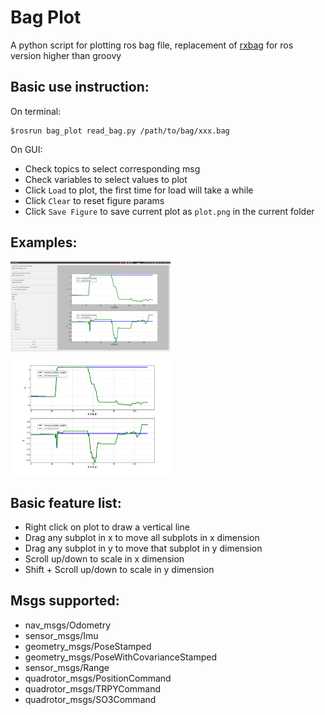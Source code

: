 Bag Plot
==========
A python script for plotting ros bag file, replacement of [rxbag](http://wiki.ros.org/rxbag) for ros version higher than groovy

Basic use instruction:
--------------------
On terminal:
```
$rosrun bag_plot read_bag.py /path/to/bag/xxx.bag
```
On GUI:
* Check topics to select corresponding msg
* Check variables to select values to plot
* Click `Load` to plot, the first time for load will take a while
* Click `Clear` to reset figure params
* Click `Save Figure` to save current plot as `plot.png` in the current folder

Examples:
------------------
<img src="./samples/gui.png" width="256"> <img src="./samples/plot.png" width="256">


Basic feature list:
------------------
* Right click on plot to draw a vertical line
* Drag any subplot in x to move all subplots in x dimension
* Drag any subplot in y to move that subplot in y dimension
* Scroll up/down to scale in x dimension
* Shift + Scroll up/down to scale in y dimension

Msgs supported:
------------------
* nav\_msgs/Odometry
* sensor\_msgs/Imu
* geometry\_msgs/PoseStamped
* geometry\_msgs/PoseWithCovarianceStamped
* sensor\_msgs/Range
* quadrotor\_msgs/PositionCommand
* quadrotor\_msgs/TRPYCommand
* quadrotor\_msgs/SO3Command

